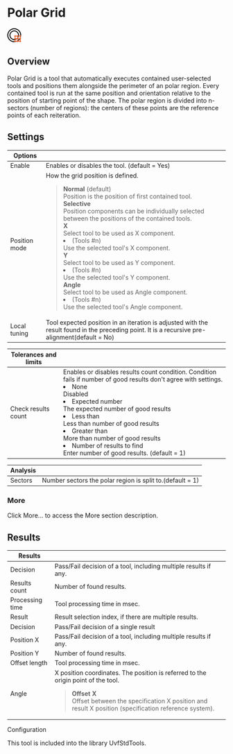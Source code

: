 Polar Grid
==========

![](../../../img/x_Graphics/Tools/UvfStdToolsGridPolar-0.png)

Overview
--------

Polar Grid is a tool that automatically executes contained user-selected tools and positions them alongside the perimeter of an polar region. Every contained tool is run at the same position and orientation relative to the position of starting point of the shape. The polar region is divided into n-sectors (number of regions): the centers of these points are the reference points of each reiteration.

Settings
--------

| Options | |
| --- | --- |
| Enable | Enables or disables the tool. (default = Yes) |
| Position mode | How the grid position is defined.    <br><blockquote> **Normal** (default) <br> Position is the position of first contained tool. <br> **Selective** <br> Position components can be individually selected between the positions of the contained tools. <br> **X** <br> Select tool to be used as X component. <ud><li>  (Tools #n) <br> Use the selected tool's X component. </li></ud> **Y** <br> Select tool to be used as Y component. <br> <ud><li> (Tools #n) <br> Use the selected tool's Y component.</li></ud> **Angle** <br> Select tool to be used as Angle component. <ud><li> (Tools #n) <br> Use the selected tool's Angle component. </li> </ud>|
| Local tuning | Tool expected position in an iteration is adjusted with the result found in the preceding point. It is a recursive pre-alignment(default = No) |

| Tolerances and limits | |
| --- | --- |
| Check results count | Enables or disables results count condition. Condition fails if number of good results don't agree with settings.  <ud><li> None <br> Disabled </li><li> Expected number <br> The expected number of good results </li><li> Less than <br> Less than number of good results </li><li> Greater than <br> More than number of good results </li><li> Number of results to find <br> Enter number of good results. (default = 1) </li></ud>

| Analysis | |
| --- | --- |
| Sectors | Number sectors the polar region is split to.(default = 1) |

### More

Click More... to access the More section description.

Results
-------

| Results | |
| --- | --- |
| Decision | Pass/Fail decision of a tool, including multiple results if any. |
| Results count | Number of found results. |
| Processing time | Tool processing time in msec. |
| Result | Result selection index, if there are multiple results. |
| Decision | Pass/Fail decision of a single result |
| Position X | Pass/Fail decision of a tool, including multiple results if any. |
| Position Y | Number of found results. |
| Offset length | Tool processing time in msec. |
| Angle | X position coordinates. The position is referred to the origin point of the tool.<blockquote> **Offset X**<br>Offset between the specification X position and result X position (specification reference system).<br> </blockquote> |


Configuration


This tool is included into the library UvfStdTools.



